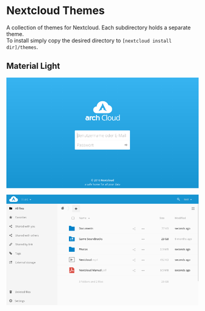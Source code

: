 # Nextcloud Themes
A collection of themes for Nextcloud. Each subdirectory holds a separate theme.  
To install simply copy the desired directory to `[nextcloud install dir]/themes`.

## Material Light
![material login screenshot](./screenshots/material_login.png)

![material light files list screenshot](./screenshots/material_light.png)
